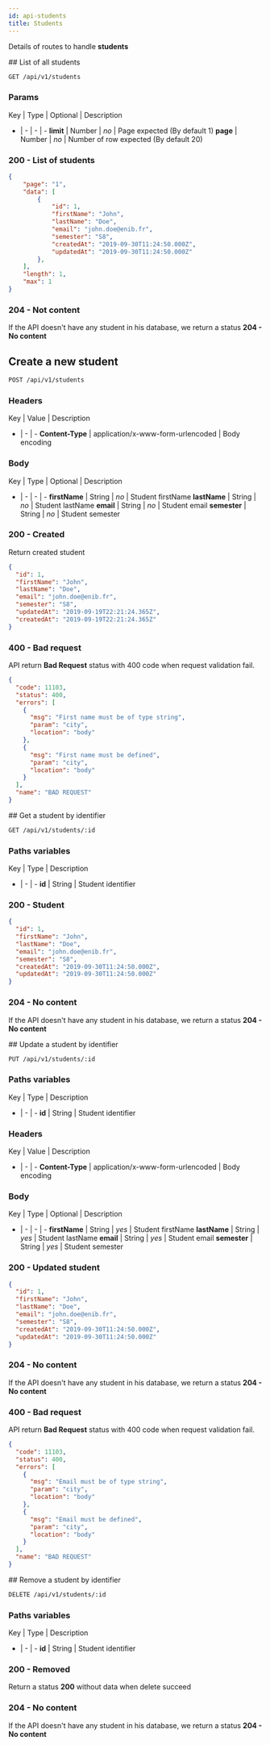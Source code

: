 ```yaml
---
id: api-students
title: Students
---
```


Details of routes to handle **students**

## List of all students

``` sh
GET /api/v1/students
```

### Params

Key | Type | Optional | Description
- | - | - | -
**limit** | Number | *no* | Page expected (By default 1)
**page** | Number | *no* | Number of row expected (By default 20)

### 200 - List of students

``` json
{
    "page": "1",
    "data": [
        {
            "id": 1,
            "firstName": "John",
            "lastName": "Doe",
            "email": "john.doe@enib.fr",
            "semester": "S8",
            "createdAt": "2019-09-30T11:24:50.000Z",
            "updatedAt": "2019-09-30T11:24:50.000Z"
        },
    ],
    "length": 1,
    "max": 1
}
```

### 204 - Not content

If the API doesn't have any student in his database, we return a status **204 - No content**

## Create a new student

``` sh
POST /api/v1/students
```

### Headers

Key | Value | Description
- | - | -
**Content-Type** | application/x-www-form-urlencoded | Body encoding

### Body

Key | Type | Optional | Description
- | - | - | -
**firstName** | String | *no* | Student firstName
**lastName** | String | *no* | Student lastName
**email** | String | *no* | Student email
**semester** | String | *no* | Student semester

### 200 - Created

Return created student

``` json
{
  "id": 1,
  "firstName": "John",
  "lastName": "Doe",
  "email": "john.doe@enib.fr",
  "semester": "S8",
  "updatedAt": "2019-09-19T22:21:24.365Z",
  "createdAt": "2019-09-19T22:21:24.365Z"
}
```

### 400 - Bad request

API return **Bad Request** status with 400 code when request validation fail.

``` json
{
  "code": 11103,
  "status": 400,
  "errors": [
    {
      "msg": "First name must be of type string",
      "param": "city",
      "location": "body"
    },
    {
      "msg": "First name must be defined",
      "param": "city",
      "location": "body"
    }
  ],
  "name": "BAD REQUEST"
}
```

## Get a student by identifier

``` sh
GET /api/v1/students/:id
```

### Paths variables

Key | Type | Description
- | - | -
**id** | String | Student identifier

### 200 - Student

``` json
{
  "id": 1,
  "firstName": "John",
  "lastName": "Doe",
  "email": "john.doe@enib.fr",
  "semester": "S8",
  "createdAt": "2019-09-30T11:24:50.000Z",
  "updatedAt": "2019-09-30T11:24:50.000Z"
}
```

### 204 - No content

If the API doesn't have any student in his database, we return a status **204 - No content**

## Update a student by identifier

``` sh
PUT /api/v1/students/:id
```

### Paths variables

Key | Type | Description
- | - | -
**id** | String | Student identifier

### Headers

Key | Value | Description
- | - | -
**Content-Type** | application/x-www-form-urlencoded | Body encoding

### Body

Key | Type | Optional | Description
- | - | - | -
**firstName** | String | *yes* | Student firstName
**lastName** | String | *yes* | Student lastName
**email** | String | *yes* | Student email
**semester** | String | *yes* | Student semester

### 200 - Updated student

``` json
{
  "id": 1,
  "firstName": "John",
  "lastName": "Doe",
  "email": "john.doe@enib.fr",
  "semester": "S8",
  "createdAt": "2019-09-30T11:24:50.000Z",
  "updatedAt": "2019-09-30T11:24:50.000Z"
}
```

### 204 - No content

If the API doesn't have any student in his database, we return a status **204 - No content**

### 400 - Bad request

API return **Bad Request** status with 400 code when request validation fail.

``` json
{
  "code": 11103,
  "status": 400,
  "errors": [
    {
      "msg": "Email must be of type string",
      "param": "city",
      "location": "body"
    },
    {
      "msg": "Email must be defined",
      "param": "city",
      "location": "body"
    }
  ],
  "name": "BAD REQUEST"
}
```

## Remove a student by identifier

``` sh
DELETE /api/v1/students/:id
```

### Paths variables

Key | Type | Description
- | - | -
**id** | String | Student identifier

### 200 - Removed

Return a status **200** without data when delete succeed

### 204 - No content

If the API doesn't have any student in his database, we return a status **204 - No content**
